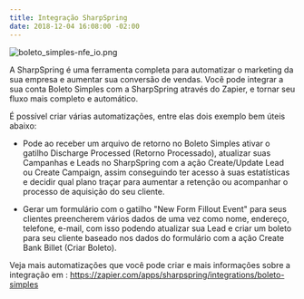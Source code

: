 ```yaml
---
title: Integração SharpSpring
date: 2018-12-04 16:08:00 -02:00
---
```


![boleto_simples-nfe_io.png](/uploads/boleto_simples-nfe_io.png)

A SharpSpring é uma ferramenta completa para automatizar o marketing da sua empresa e aumentar sua conversão de vendas. Você pode integrar a sua conta Boleto Simples com a SharpSpring através do Zapier, e tornar seu fluxo mais completo e automático.

É possível criar várias automatizações, entre elas dois exemplo bem úteis abaixo:

* Pode ao receber um arquivo de retorno no Boleto Simples ativar o gatilho Discharge Processed (Retorno Processado), atualizar suas Campanhas e Leads no SharpSpring com a ação Create/Update Lead ou Create Campaign, assim conseguindo ter acesso à suas estatísticas e decidir qual plano traçar para aumentar a retenção ou acompanhar o processo de aquisição do seu cliente.


* Gerar um formulário com o gatilho "New Form Fillout Event"  para seus clientes preencherem vários dados de uma vez como nome, endereço, telefone, e-mail, com isso podendo atualizar sua Lead e criar um boleto para seu cliente baseado nos dados do formulário com a ação Create Bank Billet (Criar Boleto). 

Veja mais automatizações que você pode criar e mais informações sobre a integração em : https://zapier.com/apps/sharpspring/integrations/boleto-simples
